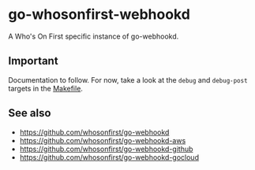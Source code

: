 # go-whosonfirst-webhookd

A Who's On First specific instance of go-webhookd.

## Important

Documentation to follow. For now, take a look at the `debug` and `debug-post` targets in the [Makefile](Makefile).

## See also

* https://github.com/whosonfirst/go-webhookd
* https://github.com/whosonfirst/go-webhookd-aws
* https://github.com/whosonfirst/go-webhookd-github
* https://github.com/whosonfirst/go-webhookd-gocloud
